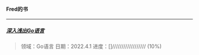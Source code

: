#### Fred的书

------

##### [深入浅出Go语言](/golearning/introduction/)
> 领域：Go语言
> 日期：2022.4.1
> 进度：[]////////////////// (10%)
